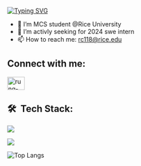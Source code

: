 

[![Typing SVG](https://readme-typing-svg.demolab.com?font=Fira+Code&size=24&pause=1000&color=314DF7&random=false&width=435&lines=This+is+Stephanie+!%F0%9F%91%8B%F0%9F%8F%BB)](https://git.io/typing-svg)

- 🌱 I’m  MCS student @Rice University 
- 💼 I’m activly seeking for 2024 swe intern
- 📫 How to reach me: rc118@rice.edu

## Connect with me:
<p align="left">
<a href="https://www.linkedin.com/in/rungde-chu/" target="blank"><img align="center" src="https://raw.githubusercontent.com/rahuldkjain/github-profile-readme-generator/master/src/images/icons/Social/linked-in-alt.svg" alt="rung-de chu" height="30" width="40" /></a>
</p>
<!---
stephaninieee/stephaninieee is a ✨ special ✨ repository because its `README.md` (this file) appears on your GitHub profile.
You can click the Preview link to take a look at your changes.
--->


## 🛠 &nbsp;Tech Stack:

<p align="left">
	<a href="https://skillicons.dev">
		<img src="https://skillicons.dev/icons?i=py,java,cpp,c,angular,react,ts,js,flask,bootstrap,django" />
	</a>
</p>
<p align="left">
	<a href="https://skillicons.dev">
		<img src="https://skillicons.dev/icons?i=aws,gcp,azure,mysql,mongodb,nodejs,opencv,sqlite,tensorflow,git,postman" />
	</a>
</p>


![Top Langs](https://github-readme-stats.vercel.app/api/top-langs/?stephaninieee=anuraghazra&layout=compact)
